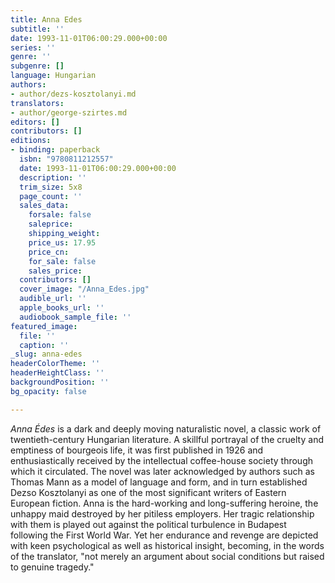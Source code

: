 ```yaml
---
title: Anna Edes
subtitle: ''
date: 1993-11-01T06:00:29.000+00:00
series: ''
genre: ''
subgenre: []
language: Hungarian
authors:
- author/dezs-kosztolanyi.md
translators:
- author/george-szirtes.md
editors: []
contributors: []
editions:
- binding: paperback
  isbn: "9780811212557"
  date: 1993-11-01T06:00:29.000+00:00
  description: ''
  trim_size: 5x8
  page_count: ''
  sales_data:
    forsale: false
    saleprice: 
    shipping_weight: 
    price_us: 17.95
    price_cn: 
    for_sale: false
    sales_price: 
  contributors: []
  cover_image: "/Anna_Edes.jpg"
  audible_url: ''
  apple_books_url: ''
  audiobook_sample_file: ''
featured_image:
  file: ''
  caption: ''
_slug: anna-edes
headerColorTheme: ''
headerHeightClass: ''
backgroundPosition: ''
bg_opacity: false

---
```

_Anna Édes_ is a dark and deeply moving naturalistic novel, a classic work of twentieth-century Hungarian literature. A skillful portrayal of the cruelty and emptiness of bourgeois life, it was first published in 1926 and enthusiastically received by the intellectual coffee-house society through which it circulated. The novel was later acknowledged by authors such as Thomas Mann as a model of language and form, and in turn established Dezso Kosztolanyi as one of the most significant writers of Eastern European fiction. Anna is the hard-working and long-suffering heroine, the unhappy maid destroyed by her pitiless employers. Her tragic relationship with them is played out against the political turbulence in Budapest following the First World War. Yet her endurance and revenge are depicted with keen psychological as well as historical insight, becoming, in the words of the translator, "not merely an argument about social conditions but raised to genuine tragedy."